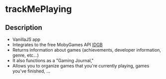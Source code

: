 # trackMePlaying

## Description

- VanillaJS app 
- Integrates to the free MobyGames API [IDGB](https://api-docs.igdb.com/) 
- Returns information about games (achievements, developer information, genre, etc...)
- It also functions as a "Gaming Journal," 
- Allows you to organize games that you're currently playing, games you've finished, ...








